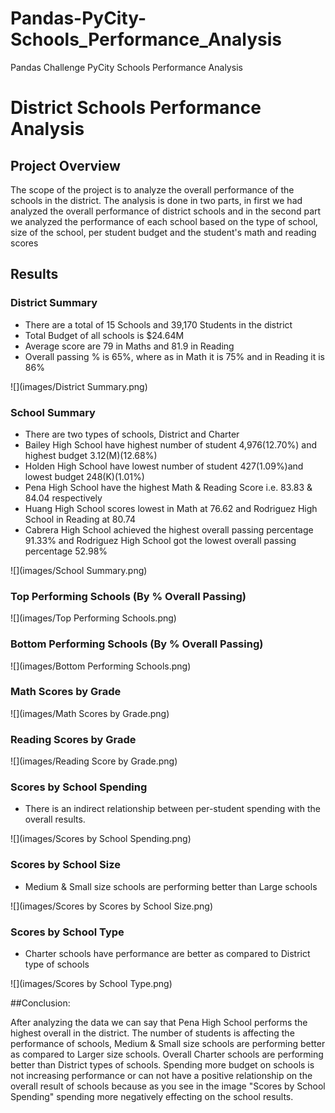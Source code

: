 # Pandas-PyCity-Schools_Performance_Analysis
Pandas Challenge PyCity Schools Performance Analysis

# District Schools Performance Analysis
## Project Overview

The scope of the project is to analyze the overall performance of the schools in the district. The analysis is done in two parts, in first we had analyzed the overall performance of district schools and in the second part we analyzed the performance of each school based on the type of school, size of the school, per student budget and the student's math and reading scores

## Results

### District Summary

- There are a total of 15 Schools and 39,170 Students in the district
- Total Budget of all schools is $24.64M
- Average score are 79 in Maths and 81.9 in Reading
- Overall passing % is 65%, where as in Math it is 75% and in Reading it is 86%

![](images/District Summary.png)

### School Summary 

- There are two types of schools, District and Charter
- Bailey High School have highest number of student 4,976(12.70%) and highest budget 3.12(M)(12.68%)  
- Holden High School have lowest number of student 427(1.09%)and lowest budget 248(K)(1.01%)
- Pena High School have the highest Math & Reading Score i.e. 83.83 & 84.04 respectively
- Huang High School scores lowest in Math at 76.62 and Rodriguez High School in Reading at 80.74
- Cabrera High School achieved the highest overall passing percentage 91.33% and Rodriguez High School got the lowest overall passing percentage 52.98%

![](images/School Summary.png)


### Top Performing Schools (By % Overall Passing)

![](images/Top Performing Schools.png) 


### Bottom Performing Schools (By % Overall Passing)


![](images/Bottom Performing Schools.png) 


### Math Scores by Grade

![](images/Math Scores by Grade.png) 


### Reading Scores by Grade

![](images/Reading Score by Grade.png) 


### Scores by School Spending

- There is an indirect relationship between per-student spending with the overall results.

![](images/Scores by School Spending.png) 


### Scores by School Size

- Medium & Small size schools are performing better than Large schools  

![](images/Scores by Scores by School Size.png) 


### Scores by School Type

- Charter schools have performance are better as compared to District type of schools
 
![](images/Scores by School Type.png) 


##Conclusion:

After analyzing the data we can say that Pena High School performs the highest overall in the district. The number of students is affecting the performance of schools, Medium & Small size schools are performing better as compared to Larger size schools. Overall Charter schools are performing better than District types of schools.
Spending more budget on schools is not increasing performance or can not have a positive relationship on the overall result of schools because as you see in the image "Scores by School Spending" spending more negatively effecting on the school results.  

